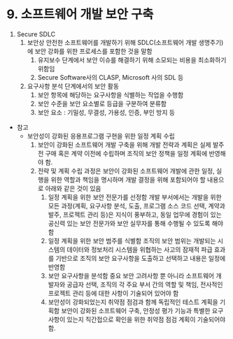 # 9. 소프트웨어 개발 보안 구축
1. Secure SDLC
   1. 보안상 안전한 소프트웨어를 개발하기 위해 SDLC(소프트웨어 개발 생명주기)에 보안 강화를 위한 프로세스를 포함한 것을 말함
      1. 유지보수 단계에서 보안 이슈를 해결하기 위해 소모되는 비용을 최소화하기 위함임
      2. Secure Software사의 CLASP, Microsoft 사의 SDL 등
   2. 요구사항 분석 단계에서의 보안 활동
      1. 보안 항목에 해당하는 요구사항을 식별하는 작업을 수행함
      2. 보안 수준을 보안 요소별로 등급을 구분하여 분류함
      3. 보안 요소 : 기밀성, 무결성, 가용성, 인증, 부인 방지 등
* 참고
  * 보안성이 강화된 응용프로그램 구현을 위한 일정 계획 수립
    1. 보안이 강화된 소프트웨어 개발 구축을 위해 개발 전략과 계획은 실제 발주 전 구매 혹은 계약 이전에 수립하며 조직의 보안 정책을 일정 계획에 반영해야 함.
    2. 전략 및 계획 수립 과정은 보안이 강화된 소프트웨어 개발에 관한 일정, 실행을 위한 역할과 책임을 명시하며 개발 결정을 위해 포함되어야 할 내용으로 아래와 같은 것이 있음
       1. 일정 계획을 위한 보안 전문가를 선정함
          개발 부서에서는 개발을 위한 모든 과정(계획, 요구사항 분석, 도출, 프로그램 소스 코드 선택, 계약과 발주, 프로젝트 관리 등)은 지식이 풍부하고, 동일 업무에 경험이 있는 공신력 있는 보안 전문가와 보안 실무자를 통해 수행될 수 있도록 해야 함
       2. 일정 계획을 위한 보안 범주를 식별함
          조직의 보안 범위는 개발되는 시스템의 데이터와 정보처리 시스템을 위협하는 사고의 잠재적 파급 효과를 기반으로 조직의 보안 요구사항을 도출하고 선택하고 내용은 일정에 반영함
       3. 보안 요구사항을 분석함
          중요 보안 고려사항 뿐 아니라 소프트웨어 개발자와 공급자 선택, 조직의 각 주요 부서 간의 역할 및 책임, 전사적인 프로젝트 관리 등에 대한 사항이 기술되어 있어야 함
       4. 보안성이 강화되었는지 취약점 점검과 함께 독립적인 테스트 계획을 기획함
          보안이 강화된 소프트웨어 구축, 안정성 평가 기능과 특별한 요구사항이 있는지 직간접으로 확인을 위한 취약점 점검 계획이 기술되어야 함.
